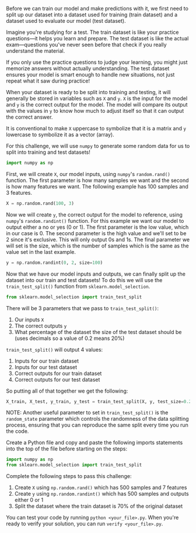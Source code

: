 Before we can train our model and make predictions with it, we first need to split up our dataset into a dataset used for training (train dataset) and a dataset used to evaluate our model (test dataset).

Imagine you're studying for a test. The train dataset is like your practice questions—it helps you learn and prepare. The test dataset is like the actual exam—questions you've never seen before that check if you really understand the material.

If you only use the practice questions to judge your learning, you might just memorize answers without actually understanding. The test dataset ensures your model is smart enough to handle new situations, not just repeat what it saw during practice!

When your dataset is ready to be split into training and testing, it will generally be stored in variables such as `X` and `y`. `X` is the input for the model and `y` is the correct output for the model. The model will compare its output with the values in `y` to know how much to adjust itself so that it can output the correct answer.

It is conventional to make `X` uppercase to symbolize that it is a matrix and `y` lowercase to symbolize it as a vector (array).

For this challenge, we will use `numpy` to generate some random data for us to split into training and test datasets!

```python
import numpy as np
```

First, we will create `X`, our model inputs, using `numpy`'s `random.rand()` function. The first parameter is how many samples we want and the second is how many features we want. The following example has 100 samples and 3 features.
```python
X = np.random.rand(100, 3)
```

Now we will create `y`, the correct output for the model to reference, using `numpy`'s `random.randint()` function. For this example we want our model to output either a no or yes (0 or 1). The first parameter is the low value, which in our case is 0. The second parameter is the high value and we'll set to be 2 since it's exclusive. This will only output 0s and 1s. The final parameter we will set is the size, which is the number of samples which is the same as the value set in the last example.
```python
y = np.random.randint(0, 2, size=100)
```

Now that we have our model inputs and outputs, we can finally split up the dataset into our train and test datasets!
To do this we will use the `train_test_split()` function from `sklearn.model_selection`.
```python
from sklearn.model_selection import train_test_split
```

There will be 3 parameters that we pass to `train_test_split()`:
1. Our inputs `X`
2. The correct outputs `y`
3. What percentage of the dataset the size of the test dataset should be (uses decimals so a value of 0.2 means 20%)

`train_test_split()` will output 4 values:
1. Inputs for our train dataset
2. Inputs for our test dataset
3. Correct outputs for our train dataset
4. Correct outputs for our test dataset

So putting all of that together we get the following:
```python
X_train, X_test, y_train, y_test = train_test_split(X, y, test_size=0.2)
```

NOTE: Another useful parameter to set in `train_test_split()` is the `random_state` parameter which controls the randomness of the data splitting process, ensuring that you can reproduce the same split every time you run the code.

Create a Python file and copy and paste the following imports statements into the top of the file before starting on the steps:
```python
import numpy as np
from sklearn.model_selection import train_test_split
```

Complete the following steps to pass this challenge:
1. Create `X` using `np.random.rand()` which has 500 samples and 7 features
2. Create `y` using `np.random.randint()` which has 500 samples and outputs either 0 or 1
3. Split the dataset where the train dataset is 70% of the original dataset

You can test your code by running `python <your_file>.py`. When you're ready to verify your solution, you can run `verify <your_file>.py`.